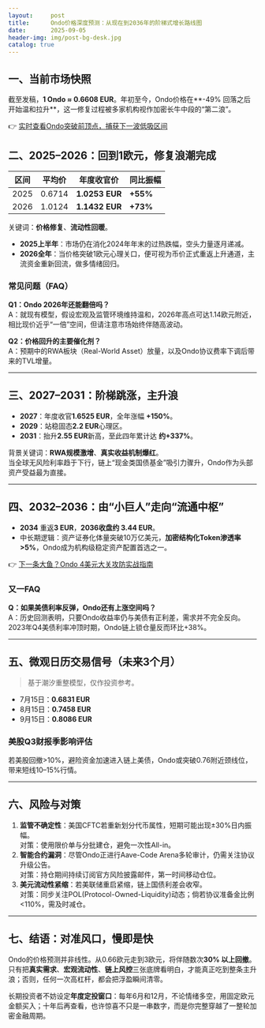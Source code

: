 ```yaml
---
layout:     post
title:      Ondo价格深度预测：从现在到2036年的阶梯式增长路线图
date:       2025-09-05
header-img: img/post-bg-desk.jpg
catalog: true
---
```


## 一、当前市场快照  
截至发稿，**1 Ondo ≈ 0.6608 EUR**。年初至今，Ondo价格在**-49% 回落之后开始温和拉升**，这一修复过程被多家机构视作加密长牛中段的“第二浪”。  

👉 [实时查看Ondo突破前顶点，捕获下一波低吸区间](https://okxdog.com/)

## 二、2025–2026：回到1欧元，修复浪潮完成
| 区间 | 平均价 | 年度收官价 | 同比振幅 |
|------|--------|------------|----------|
| 2025 | 0.6714 | **1.0253 EUR** | **+55%** |
| 2026 | 1.0124 | **1.1432 EUR** | **+73%** |

关键词：**价格修复**、**流动性回暖**。  
- **2025上半年**：市场仍在消化2024年年末的过热跌幅，空头力量逐月递减。  
- **2026全年**：当价格突破1欧元心理关口，便可视为币价正式重返上升通道，主流资金重新回流，做多情绪回归。

### 常见问题（FAQ）
**Q1：Ondo 2026年还能翻倍吗？**  
A：就现有模型，假设宏观及监管环境维持温和，2026年高点可达1.14欧元附近，相比现价近乎“一倍”空间，但请注意市场始终伴随高波动。  

**Q2：价格回升的主要催化剂？**  
A：预期中的RWA板块（Real-World Asset）放量，以及Ondo协议费率下调后带来的TVL增量。

---

## 三、2027–2031：阶梯跳涨，主升浪
- **2027**：年度收官**1.6525 EUR**，全年涨幅 **+150%**。  
- **2029**：站稳固态**2.2 EUR**心理区。  
- **2031**：抬升**2.55 EUR**新高，至此四年累计达 **约+337%**。

背景关键词：**RWA规模激增**、**真实收益机制爆红**。  
当全球无风险利率趋于下行，链上“现金类国债基金”吸引力骤升，Ondo作为头部资产受益最为直接。

---

## 四、2032–2036：由“小巨人”走向“流通中枢”
- **2034** 重返**3 EUR**，**2036收盘约 3.44 EUR**。  
- 中长期逻辑：资产证券化体量突破10万亿美元，**加密结构化Token渗透率>5%**，Ondo成为机构级稳定资产配置首选之一。

👉 [下一条大鱼？Ondo 4美元大关攻防实战指南](https://okxdog.com/)

### 又一FAQ
**Q：如果美债利率反弹，Ondo还有上涨空间吗？**  
A：历史回测表明，只要Ondo收益率仍与美债有正利差，需求并不完全反向。2023年Q4美债利率冲顶时期，Ondo链上锁仓量反而环比+38%。  

---

## 五、微观日历交易信号（未来3个月）
> 基于潮汐重整模型，仅作投资参考。  

- 7月15日：**0.6831 EUR**  
- 8月15日：**0.7458 EUR**  
- 9月15日：**0.8086 EUR**  

### 美股Q3财报季影响评估  
若美股回撤>10%，避险资金加速进入链上美债，Ondo或突破0.76附近颈线位，带来短线10–15%行情。

---

## 六、风险与对策
1. **监管不确定性**：美国CFTC若重新划分代币属性，短期可能出现±30%日内振幅。  
   对策：使用限价单与分批建仓，避免一次性All-in。  
2. **智能合约漏洞**：尽管Ondo正进行Aave-Code Arena多轮审计，仍需关注协议升级公告。  
   对策：持仓期间持续订阅官方风险披露邮件，第一时间移动仓位。  
3. **美元流动性紧缩**：若美联储重启紧缩，链上国债利差会收窄。  
   对策：同步关注POL(Protocol-Owned-Liquidity)动态；倘若协议准备金比例<110%，需及时减仓。

---

## 七、结语：对准风口，慢即是快
Ondo的价格预测并非线性。从0.66欧元走到3欧元，将伴随数次**30% 以上回撤**。只有把**真实需求**、**宏观流动性**、**链上风控**三张底牌看明白，才能真正吃到整条主升浪；否则，任何一次高杠杆，都会把浮盈瞬间清零。  

长期投资者不妨设定**年度定投窗口**：每年6月和12月，不论情绪多空，用固定欧元金额买入；十年后再查看，也许惊喜不只是一串数字，而是你完整穿越了一整轮加密金融周期。